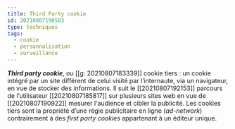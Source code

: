 ```yaml
---
title: Third Party cookie
id: 20210807190503
type: techniques 
tags:
  - cookie
  - personnalisation
  - surveillance
---
```

            

**_Third party cookie_**, ou [[g: 20210807183339]] cookie tiers : un cookie intégré par un site différent de celui visité par l’internaute, via un navigateur, en vue de stocker des informations. Il suit le  [[20210807192153]] parcours de l’utilisateur [[20210807185817]]  sur plusieurs sites web en vue de [[20210807190922]] mesurer l'audience et cibler la publicité. Les cookies tiers sont la propriété d’une régie publicitaire en ligne (_ad-network_) contrairement à des _first party cookies_ appartenant à un éditeur unique.

